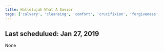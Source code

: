 ```yaml
---
title: Hallelujah What A Savior
tags: ['calvary', 'cleansing', 'comfort', 'crucifixion', 'forgiveness', 'lamb-of-god', 'redemption', 'salvation', 'savior']
---
```


## Last schedulued: Jan 27, 2019          

None
